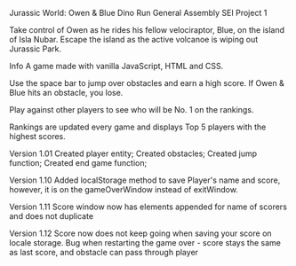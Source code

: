 Jurassic World: Owen & Blue Dino Run
General Assembly SEI Project 1

Take control of Owen as he rides his fellow velociraptor, Blue, on the island of Isla Nubar. Escape the island as the active volcanoe is wiping out Jurassic Park.

Info
A game made with vanilla JavaScript, HTML and CSS.

Use the space bar to jump over obstacles and earn a high score. If Owen & Blue hits an obstacle, you lose.

Play against other players to see who will be No. 1 on the rankings.

Rankings are updated every game and displays Top 5 players with the highest scores.


Version 1.01
Created player entity; Created obstacles; Created jump function; Created end game function;

Version 1.10
Added localStorage method to save Player's name and score, however, it is on the gameOverWindow instead of exitWindow.

Version 1.11
Score window now has elements appended for name of scorers and does not duplicate

Version 1.12
Score now does not keep going when saving your score on locale storage. Bug when restarting the game over - score stays the same as last score, and obstacle can pass through player